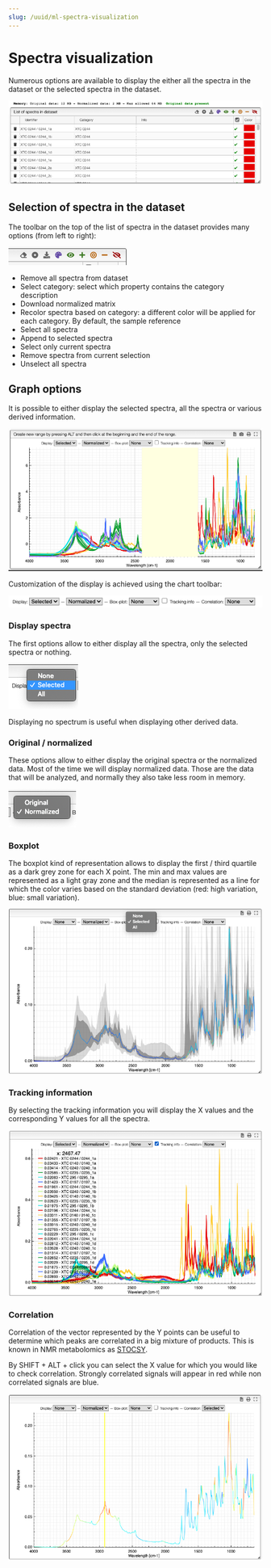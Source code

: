 ```yaml
---
slug: /uuid/ml-spectra-visualization
---
```


# Spectra visualization

Numerous options are available to display the either all the spectra in the dataset or the selected spectra in the dataset.

![selection](images/selection.png)

## Selection of spectra in the dataset

The toolbar on the top of the list of spectra in the dataset provides many options (from left to right):

![selection tools](images/selectionTools.png)

- Remove all spectra from dataset
- Select category: select which property contains the category description
- Download normalized matrix
- Recolor spectra based on category: a different color will be applied for each category. By default, the sample reference
- Select all spectra
- Append to selected spectra
- Select only current spectra
- Remove spectra from current selection
- Unselect all spectra

## Graph options

It is possible to either display the selected spectra, all the spectra or various derived information.

![display](images/display.png)

Customization of the display is achieved using the chart toolbar:

![graph tools](images/graphTools.png)

### Display spectra

The first options allow to either display all the spectra, only the selected spectra or nothing.

![selected](images/selected.png)

Displaying no spectrum is useful when displaying other derived data.

### Original / normalized

These options allow to either display the original spectra or the normalized data. Most of the time we will display normalized data. Those are the data that will be analyzed, and normally they also take less room in memory.

![original](images/original.png)

### Boxplot

The boxplot kind of representation allows to display the first / third quartile as a dark grey zone for each X point. The min and max values are represented as a light gray zone and the median is represented as a line for which the color varies based on the standard deviation (red: high variation, blue: small variation).

![boxplot](images/boxplot.png)

### Tracking information

By selecting the tracking information you will display the X values and the corresponding Y values for all the spectra.

![tracking](images/tracking.png)

### Correlation

Correlation of the vector represented by the Y points can be useful to determine which peaks are correlated in a big mixture of products. This is known in NMR metabolomics as [STOCSY](https://dx.doi.org/10.1021/ac048630x).

By SHIFT + ALT + click you can select the X value for which you would like to check correlation. Strongly correlated signals will appear in red while non correlated signals are blue.

![correlation](images/correlation.png)
